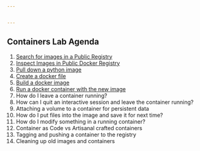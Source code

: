 ```yaml
---


---
```


<h2 id="containers-lab-agenda"><strong>Containers Lab Agenda</strong></h2>
<ol>
<li><a href="https://github.com/Burwood/containers101/blob/master/containers_lab/task_1.md">Search for images in a Public Registry</a></li>
<li><a href="https://github.com/Burwood/containers101/blob/master/containers_lab/task_2.md">Inspect Images in Public Docker Registry</a></li>
<li><a href="https://github.com/Burwood/containers101/blob/master/containers_lab/task_3.md">Pull down a python image</a></li>
<li><a href="https://github.com/Burwood/containers101/blob/master/containers_lab/task_4.md">Create a docker file</a></li>
<li><a href="https://github.com/Burwood/containers101/blob/master/containers_lab/task_5.md">Build a docker image</a></li>
<li><a href="https://github.com/Burwood/containers101/blob/master/containers_lab/task_6.md">Run a docker container with the new image</a></li>
<li>How do I leave a container running?</li>
<li>How can I quit an interactive session and leave the container running?</li>
<li>Attaching a volume to a container for persistent data</li>
<li>How do I put files into the image and save it for next time?</li>
<li>How do I modify something in a running container?</li>
<li>Container as Code vs Artisanal crafted containers</li>
<li>Tagging and pushing a container to the registry</li>
<li>Cleaning up old images and containers</li>
</ol>

